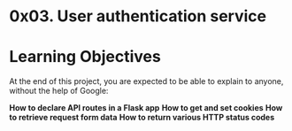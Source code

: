 # 0x03. User authentication service

# Learning Objectives

At the end of this project, you are expected to be able to explain to anyone, without the help of Google:

**How to declare API routes in a Flask app**
**How to get and set cookies**
**How to retrieve request form data**
**How to return various HTTP status codes**